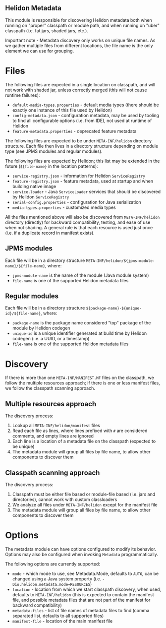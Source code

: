 Helidon Metadata
-----

This module is responsible for discovering Helidon metadata both when running on "proper" classpath or module path,
and when running on "uber" classpath (i.e. fat jars, shaded jars, etc.).

Important note - Metadata discovery only works on unique file names. As we gather multiple files from different locations,
the file name is the only element we can use for grouping.

# Files

The following files are expected in a single location on classpath, and will not work with shaded jar, unless correctly merged (this will not cause runtime failures):
- `default-media-types.properties` - default media types (there should be exactly one instance of this file used by Helidon)
- `config-metadata.json` - configuration metadata, may be used by tooling to find all configurable options (i.e. from IDE), not used at runtime of Helidon
- `feature-metadata.properties` - deprecated feature metadata


The following files are expected to be under `META-INF/helidon` directory structure.
Each file then lives in a directory structure depending on module type (see JPMS modules and regular modules). 

The following files are expected by Helidon; this list may be extended in the future (`${file-name}` in the location patterns):

- `service-registry.json` - information for Helidon `ServiceRegistry`
- `feature-registry.json` - feature metadata, used at startup and when building native image
- `service.loader` - Java `ServiceLoader` services that should be discovered by Helidon `ServiceRegistry`
- `serial-config.properties` - configuration for Java serialization
- `media-types.properties` - customized media types

All the files mentioned above will also be discovered from `META-INF/helidon` directory (directly) for backward compatibility,
testing, and ease of use when not shading. 
A general rule is that each resource is used just once (i.e. if a duplicate record in manifest exists).

## JPMS modules

Each file will be in a directory structure `META-INF/helidon/${jpms-module-name}/${file-name}`, where:

- `jpms-module-name` is the name of the module (Java module system)
- `file-name` is one of the supported Helidon metadata files

## Regular modules

Each file will be in a directory structure `${package-name}-${unique-id}/${file-name}`, where:

- `package-name` is the package name considered "top" package of the module by Helidon codegen
- `unique-id` is a unique identifier generated at build time by Helidon codegen (i.e. a UUID, or a timestamp)
- `file-name` is one of the supported Helidon metadata files

# Discovery

If there is more than one `META-INF/MANIFEST.MF` files on the classpath, we follow the multiple resources approach;
if there is one or less manifest files, we follow the classpath scanning approach.

## Multiple resources approach

The discovery process:

1. Lookup all `META-INF/helidon/manifest` files
2. Read each file as lines, where lines prefixed with `#` are considered comments, and empty lines are ignored
3. Each line is a location of a metadata file on the classpath (expected to be unique)
4. The metadata module will group all files by file name, to allow other components to discover them

## Classpath scanning approach

The discovery process:

1. Classpath must be either file based or module-file based (i.e. jars and directories), cannot work with custom classloaders
2. We analyze all files under `META-INF/helidon` except for the manifest file
3. The metadata module will group all files by file name, to allow other components to discover them

# Options

The metadata module can have options configured to modify its behavior.
Options may also be configured when invoking `Metadata` programmatically.

The following options are currently supported:

- `mode` - which mode to use, see Metadata.Mode, defaults to `AUTO`, can be changed using a Java system property
            (i.e. `-Dio.helidon.metadata.mode=RESOURCES`)
- `location` - location from which we start classpath discovery, when used, defaults to `META-INF/helidon`
  (this is expected to contain the manifest file, and possible metadata files that are not part of the manifest for backward
  compatibility)
- `metadata-files` - list of file names of metadata files to find (comma separated list, defaults to all supported files)
- `manifest-file` - location of the main manifest file
 